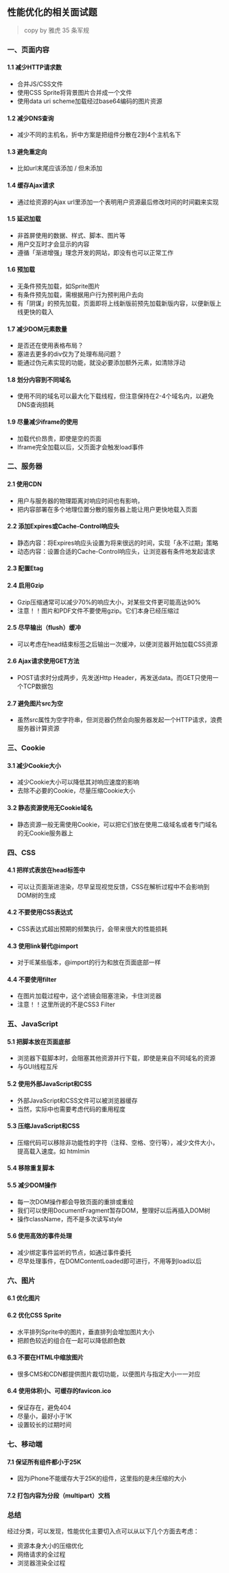 ## 性能优化的相关面试题
>copy by 雅虎 35 条军规

### 一、页面内容
#### 1.1 减少HTTP请求数
- 合并JS/CSS文件
- 使用CSS Sprite将背景图片合并成一个文件
- 使用data uri scheme加载经过base64编码的图片资源

#### 1.2 减少DNS查询
- 减少不同的主机名，折中方案是把组件分散在2到4个主机名下

#### 1.3 避免重定向
- 比如url末尾应该添加 / 但未添加

#### 1.4 缓存Ajax请求
- 通过给资源的Ajax url里添加一个表明用户资源最后修改时间的时间戳来实现

#### 1.5 延迟加载
- 非首屏使用的数据、样式、脚本、图片等
- 用户交互时才会显示的内容
- 遵循「渐进增强」理念开发的网站，即没有也可以正常工作

#### 1.6 预加载
- 无条件预先加载，如Sprite图片
- 有条件预先加载，需根据用户行为预判用户去向
- 有「阴谋」的预先加载，页面即将上线新版前预先加载新版内容，以便新版上线更快的载入

#### 1.7 减少DOM元素数量
- 是否还在使用表格布局？
- 塞进去更多的div仅为了处理布局问题？
- 能通过伪元素实现的功能，就没必要添加额外元素，如清除浮动

#### 1.8 划分内容到不同域名
- 使用不同的域名可以最大化下载线程，但注意保持在2-4个域名内，以避免DNS查询损耗

#### 1.9 尽量减少iframe的使用
- 加载代价昂贵，即使是空的页面
- Iframe完全加载以后，父页面才会触发load事件

### 二、服务器
#### 2.1 使用CDN
- 用户与服务器的物理距离对响应时间也有影响，
- 把内容部署在多个地理位置分散的服务器上能让用户更快地载入页面

#### 2.2 添加Expires或Cache-Control响应头
- 静态内容：将Expires响应头设置为将来很远的时间，实现「永不过期」策略
- 动态内容：设置合适的Cache-Control响应头，让浏览器有条件地发起请求

#### 2.3 配置Etag

#### 2.4 启用Gzip
- Gzip压缩通常可以减少70%的响应大小，对某些文件更可能高达90%
- 注意！！图片和PDF文件不要使用gzip。它们本身已经压缩过

#### 2.5 尽早输出（flush）缓冲
- 可以考虑在head结束标签之后输出一次缓冲，以便浏览器开始加载CSS资源

#### 2.6 Ajax请求使用GET方法
- POST请求时分成两步，先发送Http Header，再发送data。而GET只使用一个TCP数据包

#### 2.7 避免图片src为空
- 虽然src属性为空字符串，但浏览器仍然会向服务器发起一个HTTP请求，浪费服务器计算资源

### 三、Cookie
#### 3.1 减少Cookie大小
- 减少Cookie大小可以降低其对响应速度的影响
- 去除不必要的Cookie，尽量压缩Cookie大小

#### 3.2 静态资源使用无Cookie域名
- 静态资源一般无需使用Cookie，可以把它们放在使用二级域名或者专门域名的无Cookie服务器上

### 四、CSS
#### 4.1 把样式表放在head标签中
- 可以让页面渐进渲染，尽早呈现视觉反馈，CSS在解析过程中不会影响到DOM树的生成

#### 4.2 不要使用CSS表达式
- CSS表达式超出预期的频繁执行，会带来很大的性能损耗

#### 4.3 使用link替代@import
- 对于IE某些版本，@import的行为和放在页面底部一样

#### 4.4 不要使用filter
- 在图片加载过程中，这个滤镜会阻塞渲染，卡住浏览器
- 注意！！这里所说的不是CSS3 Filter

### 五、JavaScript
#### 5.1 把脚本放在页面底部
- 浏览器下载脚本时，会阻塞其他资源并行下载，即使是来自不同域名的资源
- 与GUI线程互斥

#### 5.2 使用外部JavaScript和CSS
- 外部JavaScript和CSS文件可以被浏览器缓存
- 当然，实际中也需要考虑代码的重用程度

#### 5.3 压缩JavaScript和CSS
- 压缩代码可以移除非功能性的字符（注释、空格、空行等），减少文件大小，提高载入速度。如 htmlmin

#### 5.4 移除重复脚本

#### 5.5 减少DOM操作
- 每一次DOM操作都会导致页面的重排或重绘
- 我们可以使用DocumentFragment暂存DOM，整理好以后再插入DOM树
- 操作className，而不是多次读写style

#### 5.6 使用高效的事件处理
- 减少绑定事件监听的节点，如通过事件委托
- 尽早处理事件，在DOMContentLoaded即可进行，不用等到load以后

### 六、图片
#### 6.1 优化图片


#### 6.2 优化CSS Sprite
- 水平排列Sprite中的图片，垂直排列会增加图片大小
- 把颜色较近的组合在一起可以降低颜色数

#### 6.3 不要在HTML中缩放图片
- 很多CMS和CDN都提供图片裁切功能，以便图片与指定大小一一对应

#### 6.4 使用体积小、可缓存的favicon.ico
- 保证存在，避免404
- 尽量小，最好小于1K
- 设置较长的过期时间

### 七、移动端
#### 7.1 保证所有组件都小于25K
- 因为iPhone不能缓存大于25K的组件，这里指的是未压缩的大小

#### 7.2 打包内容为分段（multipart）文档

### 总结

经过分类，可以发现，性能优化主要切入点可以从以下几个方面去考虑：
- 资源本身大小的压缩优化
- 网络请求的全过程
- 浏览器渲染全过程